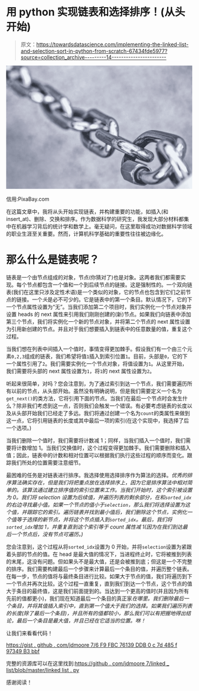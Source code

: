 # 用 python 实现链表和选择排序！(从头开始)

> 原文：<https://towardsdatascience.com/implementing-the-linked-list-and-selection-sort-in-python-from-scratch-67434fde5977?source=collection_archive---------14----------------------->

![](img/2c28f61b08ebc7ce0ed026edf9e84eac.png)

信用:PixaBay.com

在这篇文章中，我将从头开始实现链表，并构建重要的功能，如插入(和 insert_at)、删除、交换和排序。作为数据科学的研究生，我发现大部分材料都集中在机器学习背后的统计学和数学上。毫无疑问，在这里取得成功对数据科学领域的职业生涯至关重要。然而，计算机科学基础的重要性往往被边缘化。

# 那么什么是链表呢？

链表是一个由节点组成的对象，节点(你猜对了)也是对象。这两者我们都需要实现。每个节点都包含一个值和一个到后续节点的链接。这是强制性的。一个双向链表(我们在这里只涉及定性术语)是一个类似的对象，它的节点也包含到它们之前节点的链接。一个*头*是必不可少的。它是链表中的第一个条目。默认情况下，它的下一个节点属性设置为“无”。当我们添加第二个项目时，我们实例化一个节点对象并设置 heads 的 next 属性来引用我们刚刚创建的(新)节点。如果我们向链表中添加第三个节点，我们将实例化一个新的节点对象，并将第二个节点的 next 属性设置为引用新创建的节点。并且对于我们想要插入到链表中的任意数量的值，重复这个过程。

当我们想在列表中间插入一个值时，事情变得更加棘手。假设我们有一个由三个元素`0,2,3`组成的链表，我们希望将值`1`插入到索引位置`1`。目前，头部是`0`，它的下一个属性引用了`2`。我们需要实例化一个节点对象，将值设置为`1`。从这里开始，我们需要将头部的 next 属性设置为`1`，将`1`的 next 属性设置为`2`。

听起来很简单，对吗？您会注意到，为了通过索引到达一个节点，我们需要遍历所有以前的节点，从头部开始。虽然没有明确说明，但是我们需要定义一个名为`get_next()`的类方法，它将引用下面的节点。当我们在最后一个节点时会发生什么？除非我们考虑到这一点，否则我们会触发一个错误。有必要考虑链表的长度以及从头部开始我们已经走了多远。我们将通过创建一个名为`count`的类属性来做到这一点，它将引用链表的长度或其中最后一项的索引(在这个实现中，我选择了后一个选项。)

当我们删除一个值时，我们需要将计数减 1；同样，当我们插入一个值时，我们需要将计数增加 1。当我们交换值时，这个过程变得更加棘手。我们需要删除和插入值；因此，链表中的计数和相对位置可以根据我们执行这些过程的顺序而变化。跟踪我们所处的位置需要注意细节。

最困难的任务是对链表进行排序。我选择使用选择排序作为算法的选择。*优秀的排序算法确实存在，*但是我们将把重点放在选择排序上，因为它是排序算法中相对简单的。该算法通过建立排序值的索引位置来工作。当我们开始时，这个索引被设置为 0。我们将 selection 设置为后续值，并遍历列表的剩余部分，在和`sorted_idx`的右边寻找最小值*。如果一个节点的值小于`selection`，那么我们将选择设置为这个值，并跟踪它的索引。遍历链表并找到最小值后，我们删除这个节点，实例化一个值等于选择的新节点，并将这个节点插入到`sorted_idx`。最后，我们将`sorted_idx`增加 1，并重复直到这个索引等于 count 属性减 1(因为在我们到达最后一个节点后，没有节点可遍历。)*

您会注意到，这个过程从将`sorted_idx`设置为 0 开始，并将`selection`设置为紧跟着头部的节点的值。在 head 是最大值的情况下，当进程终止时，它将被推到列表的末尾，这没有问题。但如果头不是最大值，还是会被推到底；但这是一个不完整的排序。我们需要构建最后一个步骤来计算最后一个条目的值，并遍历整个链表。在每一步，节点的值将与最终条目进行比较。如果大于节点的值，我们将遍历到下一个节点并再次比较。这个过程一直重复，直到我们到达一个节点，这个节点的值大于条目的最终值，这是我们前面提到的。当达到一个更高的值时(并且因为所有先前的值都更小)，我们现在知道最后一个条目的真正家*在哪里。我们删除最后一个条目，并将其值插入索引中，直到第一个值大于我们的选择。如果我们遍历列表的长度(除了最后一个条目)，并且所有的值都较小，那么我们可以有把握地得出结论，最后一个条目是最大值，并且已经在它适当的位置。咻！*

让我们来看看代码！

[https://gist . github . com/jdmoore 7/6 F9 FBC 76139 DDB 0 c 7d 485 f 97349 B3 bbf](https://gist.github.com/jdmoore7/6f9fbc76139ddb0c7d485f97349b3bbf)

完整的资源库可以在这里找到:[https://github . com/jdmoore 7/linked _ list/blob/master/linked list . py](https://github.com/jdmoore7/linked_list/blob/master/LinkedList.py)

感谢阅读！
